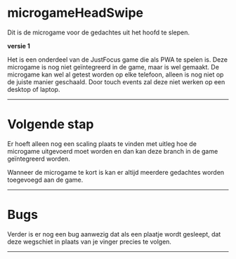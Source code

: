 # microgameHeadSwipe

Dit is de microgame voor de gedachtes uit het hoofd te slepen.

**versie 1**

Het is een onderdeel van de JustFocus game die als PWA te spelen is. Deze microgame is nog niet geïntegreerd in de game, maar is wel gemaakt. De microgame kan wel al getest worden op elke telefoon, alleen is nog niet op de juiste manier geschaald. Door touch events zal deze niet werken op een desktop of laptop. 

---

# Volgende stap

Er hoeft alleen nog een scaling plaats te vinden met uitleg hoe de microgame uitgevoerd moet worden en dan kan deze branch in de game geïntegreerd worden. 

Wanneer de microgame te kort is kan er altijd meerdere gedachtes worden toegevoegd aan de game.

---

# Bugs

Verder is er nog een bug aanwezig dat als een plaatje wordt gesleept, dat deze wegschiet in plaats van je vinger precies te volgen.

---
